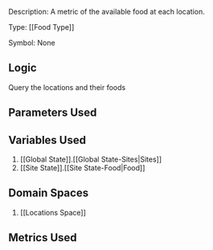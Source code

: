 Description: A metric of the available food at each location.

Type: [[Food Type]]

Symbol: None

## Logic
Query the locations and their foods

## Parameters Used

## Variables Used
1. [[Global State]].[[Global State-Sites|Sites]]
2. [[Site State]].[[Site State-Food|Food]]

## Domain Spaces
1. [[Locations Space]]
## Metrics Used
